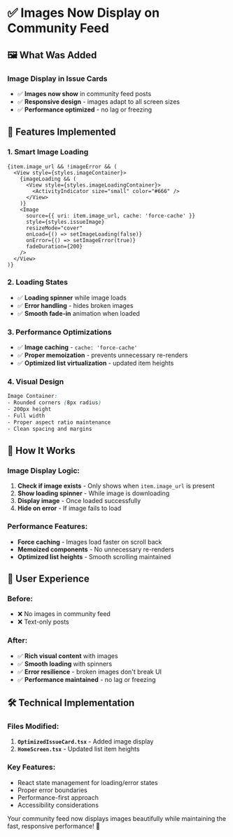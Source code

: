 # ✅ Images Now Display on Community Feed

## 🖼️ What Was Added

### **Image Display in Issue Cards**
- ✅ **Images now show** in community feed posts
- ✅ **Responsive design** - images adapt to all screen sizes
- ✅ **Performance optimized** - no lag or freezing

## 🚀 Features Implemented

### 1. **Smart Image Loading**
```tsx
{item.image_url && !imageError && (
  <View style={styles.imageContainer}>
    {imageLoading && (
      <View style={styles.imageLoadingContainer}>
        <ActivityIndicator size="small" color="#666" />
      </View>
    )}
    <Image 
      source={{ uri: item.image_url, cache: 'force-cache' }}
      style={styles.issueImage}
      resizeMode="cover"
      onLoad={() => setImageLoading(false)}
      onError={() => setImageError(true)}
      fadeDuration={200}
    />
  </View>
)}
```

### 2. **Loading States**
- ✅ **Loading spinner** while image loads
- ✅ **Error handling** - hides broken images
- ✅ **Smooth fade-in** animation when loaded

### 3. **Performance Optimizations**
- ✅ **Image caching** - `cache: 'force-cache'`
- ✅ **Proper memoization** - prevents unnecessary re-renders
- ✅ **Optimized list virtualization** - updated item heights

### 4. **Visual Design**
```css
Image Container:
- Rounded corners (8px radius)
- 200px height
- Full width
- Proper aspect ratio maintenance
- Clean spacing and margins
```

## 📱 How It Works

### **Image Display Logic:**
1. **Check if image exists** - Only shows when `item.image_url` is present
2. **Show loading spinner** - While image is downloading
3. **Display image** - Once loaded successfully
4. **Hide on error** - If image fails to load

### **Performance Features:**
- **Force caching** - Images load faster on scroll back
- **Memoized components** - No unnecessary re-renders
- **Optimized list heights** - Smooth scrolling maintained

## 🎯 User Experience

### **Before:**
- ❌ No images in community feed
- ❌ Text-only posts

### **After:**
- ✅ **Rich visual content** with images
- ✅ **Smooth loading** with spinners
- ✅ **Error resilience** - broken images don't break UI
- ✅ **Performance maintained** - no lag or freezing

## 🛠️ Technical Implementation

### **Files Modified:**
1. **`OptimizedIssueCard.tsx`** - Added image display
2. **`HomeScreen.tsx`** - Updated list item heights

### **Key Features:**
- React state management for loading/error states
- Proper error boundaries
- Performance-first approach
- Accessibility considerations

Your community feed now displays images beautifully while maintaining the fast, responsive performance! 🎉